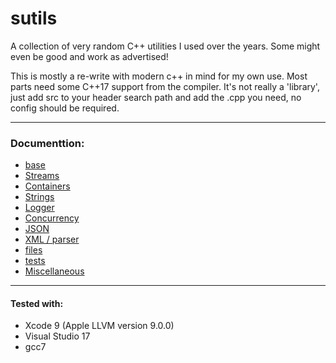 # sutils
A collection of very random C++ utilities I used over the years. Some might
even be good and work as advertised!

This is mostly a re-write with modern c++ in mind for my own use. Most parts
need some C++17 support from the compiler. It's not really a 'library', just add
src to your header search path and add the .cpp you need, no config should be
required.

---

### Documenttion:

* [base](docs/base.md)	
* [Streams](docs/streams.md)
* [Containers](docs/containers.md)
* [Strings](docs/strings.md)
* [Logger](docs/log.md)
* [Concurrency](docs/concurrency.md)
* [JSON](docs/json.md)
* [XML / parser](docs/parsers.md)
* [files](docs/files.md)
* [tests](docs/tests.md)
* [Miscellaneous](docs/miscs.md)

---

#### Tested with:
- Xcode 9 (Apple LLVM version 9.0.0)
- Visual Studio 17
- gcc7
